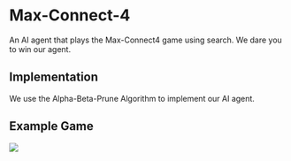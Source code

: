 # Max-Connect-4
An AI agent that plays the Max-Connect4 game using search. We dare you to win our agent.

## Implementation
We use the Alpha-Beta-Prune Algorithm to implement our AI agent.

## Example Game
![](http://omega.uta.edu/~gopikrishnav/classes/2018/spring/4308_5360/assmts/assmt4_files/game.gif)
